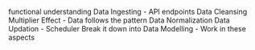 

functional understanding
Data Ingesting - API endpoints
Data Cleansing 
Multiplier Effect - Data follows the pattern
Data Normalization
Data Updation - Scheduler
Break it down into 
Data Modelling - Work in these aspects